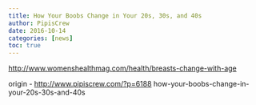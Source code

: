 ```yaml
---
title: How Your Boobs Change in Your 20s, 30s, and 40s
author: PipisCrew
date: 2016-10-14
categories: [news]
toc: true
---
```


http://www.womenshealthmag.com/health/breasts-change-with-age

origin - http://www.pipiscrew.com/?p=6188 how-your-boobs-change-in-your-20s-30s-and-40s